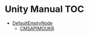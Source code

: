 Unity Manual TOC
================

 - [DefaultEmptyNode](DefaultEmptyNode.md)
	 - [CMSAPIMOUKR](CMSAPIMOUKR.md)

